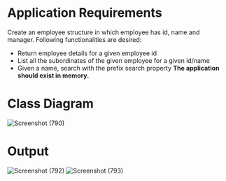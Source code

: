 # Application Requirements
Create an employee structure in which employee has id, name and manager. Following functionalities are desired:
- Return employee details for a given employee id
- List all the subordinates of the given employee for a given id/name
- Given a name, search with the prefix search property
**The application should exist in memory.**

# Class Diagram
![Screenshot (790)](https://github.com/hksirya/LowLevelDesign/assets/104431269/d134e304-b688-4793-a3bb-fec23aeca193)

# Output
![Screenshot (792)](https://github.com/hksirya/LowLevelDesign/assets/104431269/29c3bf05-8551-49c0-8ba8-c77d055de3bd)
![Screenshot (793)](https://github.com/hksirya/LowLevelDesign/assets/104431269/94f89679-ff99-4a32-82bc-d517ccefb90d)
